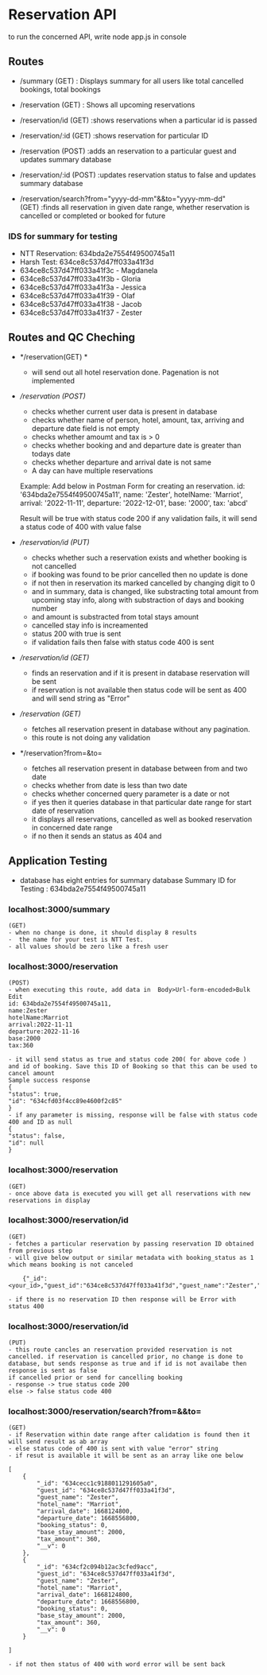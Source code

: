 # Reservation API
to run the concerned API, write node app.js in console
## Routes
- /summary 
    (GET)
    : Displays summary for all users like total cancelled bookings, total bookings
- /reservation 
    (GET)
    : Shows all upcoming reservations
- /reservation/id
    (GET)
    :shows reservations when a particular id is passed
- /reservation/:id
    (GET)
    :shows reservation for particular ID
- /reservation
    (POST)
    :adds an reservation to a particular guest and updates summary database
- /reservation/:id
    (POST)
    :updates reservation status to false and updates summary database

- /reservation/search?from="yyyy-dd-mm"&&to="yyyy-mm-dd"              
    (GET)
    :finds all reservation in given date range, whether reservation is cancelled or completed or booked for future

### IDS for summary for testing
- NTT Reservation: 634bda2e7554f49500745a11
- Harsh Test: 634ce8c537d47ff033a41f3d
- 634ce8c537d47ff033a41f3c - Magdanela
- 634ce8c537d47ff033a41f3b - Gloria
- 634ce8c537d47ff033a41f3a - Jessica
- 634ce8c537d47ff033a41f39 - Olaf
- 634ce8c537d47ff033a41f38 - Jacob
- 634ce8c537d47ff033a41f37 - Zester

## Routes and QC Cheching
- */reservation(GET) *
    - will send out all hotel reservation done. Pagenation is not implemented

- */reservation (POST)*
    - checks whether current user data is present in database
    - checks whether name of person, hotel, amount, tax, arriving and departure date field is not empty
    - checks whether amoumt and tax is > 0
    - checks whether booking and and departure date is greater than todays date
    - checks whether departure and arrival date is not same
    - A day can have multiple reservations


    Example: Add below in Postman Form for creating an reservation.
    id: '634bda2e7554f49500745a11',
    name: 'Zester',
    hotelName: 'Marriot',
    arrival: '2022-11-11',
    departure: '2022-12-01',
    base: '2000',
    tax: 'abcd'  



    Result will be true with status code 200
    if any validation fails, it will send a status code of 400 with value false

 - */reservation/id (PUT)*
    - checks whether such a reservation exists and whether booking is not cancelled
    - if booking was found to be prior cancelled then no update is done
    - if not then in reservation its marked cancelled by changing digit to 0
    - and in summary, data is changed, like substracting total amount from upcoming stay info, along with substraction of days and      booking number
    - and amount is substracted from total stays amount
    - cancelled stay info is increamented
    - status 200 with true is sent
    - if validation fails then false with status code 400 is sent

- */reservation/id (GET)*
    - finds an reservation and if it is present in database reservation will be sent
    - if reservation is not available then status code will be sent as 400 and will send string as "Error"

- */reservation (GET)*
    - fetches all reservation present in database without any pagination.
    - this route is not doing any validation

- */reservation?from=<yyyy-mm-dd>&to=<yyyy-mm-dd>
    - fetches all reservation present in database between from and two date
    - checks whether from date is less than two date
    - checks whether concerned query parameter is a date or not
    - if yes then it queries database in that particular date range for start date of reservation
    - it displays all reservations, cancelled as well as booked reservation in concerned date range
    - if no then it sends an status as 404 and 





## Application Testing
 - database has eight entries for summary database
  Summary ID for Testing : 634bda2e7554f49500745a11
  ### localhost:3000/summary 
    (GET)
    - when no change is done, it should display 8 results
    -  the name for your test is NTT Test.
    - all values should be zero like a fresh user

  ### localhost:3000/reservation 
    (POST)
    - when executing this route, add data in  Body>Url-form-encoded>Bulk Edit 
    id: 634bda2e7554f49500745a11,
    name:Zester
    hotelName:Marriot
    arrival:2022-11-11
    departure:2022-11-16
    base:2000
    tax:360

    - it will send status as true and status code 200( for above code ) and id of booking. Save this ID of Booking so that this can be used to cancel amount
    Sample success response
    {
    "status": true,
    "id": "634cfd03f4cc89e4600f2c85"
    }
    - if any parameter is missing, response will be false with status code 400 and ID as null
    {
    "status": false,
    "id": null
    }

### localhost:3000/reservation 
    (GET)
    - once above data is executed you will get all reservations with new reservations in display

### localhost:3000/reservation/id
    (GET)
    - fetches a particular reservation by passing reservation ID obtained from previous step
    - will give below output or similar metadata with booking_status as 1 which means booking is not canceled

        {"_id":<your_id>,"guest_id":"634ce8c537d47ff033a41f3d","guest_name":"Zester","hotel_name":"Marriot","arrival_date":1668124800,"departure_date":1668556800,"booking_status":1,"base_stay_amount":2000,"tax_amount":360,"__v":0}

    - if there is no reservation ID then response will be Error with status 400

### localhost:3000/reservation/id
    (PUT)
    - this route cancles an reservation provided reservation is not cancelled. if reservation is cancelled prior, no change is done to database, but sends response as true and if id is not availabe then response is sent as false
    if cancelled prior or send for cancelling booking 
    - response -> true status code 200
    else -> false status code 400

### localhost:3000/reservation/search?from=<YYYY-MM-DD>&&to=<YYYY-MM-DD>
    (GET)
    - if Reservation within date range after calidation is found then it will send result as ab array
    - else status code of 400 is sent with value "error" string
    - if resut is available it will be sent as an array like one below
    
    [
        {
            "_id": "634cecc1c9188011291605a0",
            "guest_id": "634ce8c537d47ff033a41f3d",
            "guest_name": "Zester",
            "hotel_name": "Marriot",
            "arrival_date": 1668124800,
            "departure_date": 1668556800,
            "booking_status": 0,
            "base_stay_amount": 2000,
            "tax_amount": 360,
            "__v": 0
        },
        {
            "_id": "634cf2c094b12ac3cfed9acc",
            "guest_id": "634ce8c537d47ff033a41f3d",
            "guest_name": "Zester",
            "hotel_name": "Marriot",
            "arrival_date": 1668124800,
            "departure_date": 1668556800,
            "booking_status": 0,
            "base_stay_amount": 2000,
            "tax_amount": 360,
            "__v": 0
        }
 
    ]

    - if not then status of 400 with word error will be sent back
